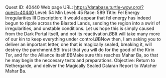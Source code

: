 Quest ID: 40440
Web page URL: https://database.turtle-wow.org/?quest=40440
Level: 54
Min Level: 45
Race: 589
Title: Fel Energy Irregularities III
Description: It would appear that fel energy has indeed begun to ripple across the Blasted Lands, sending the region into a swirl of irregularities, and unstable conditions. Let us hope this is simply caused from the Dark Portal itself, and not its reactivation.$B$BIt will take many more of our kin to keep everything under control.$B$BNow then, I am asking you to deliver an important letter, one that is magically sealed, breaking it, will destroy the parchment.$B$BI trust that you will do for the good of the Kirin Tor, and for the Alliance itself.$B$BMake sure this reaches Mahar Ba, so that he may begin the neccesary tests and preparations.
Objective: Return to Nethergarde, and deliver the Magically Sealed Dalaran Report to Watcher Mahar Ba.

